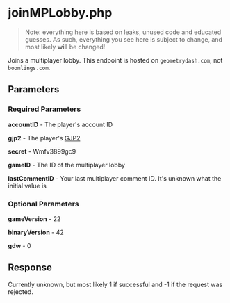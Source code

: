 # joinMPLobby.php

> Note: everything here is based on leaks, unused code and educated guesses. As such, everything you see here is subject to change, and most likely **will** be changed!

Joins a multiplayer lobby. This endpoint is hosted on `geometrydash.com`, not `boomlings.com`.

## Parameters

### Required Parameters

**accountID** - The player's account ID

**gjp2** - The player's [GJP2](/topics/encryption/gjp.md)

**secret** - Wmfv3899gc9

**gameID** - The ID of the multiplayer lobby

**lastCommentID** - Your last multiplayer comment ID. It's unknown what the initial value is

### Optional Parameters

**gameVersion** - 22

**binaryVersion** - 42

**gdw** - 0

## Response

Currently unknown, but most likely 1 if successful and -1 if the request was rejected.
